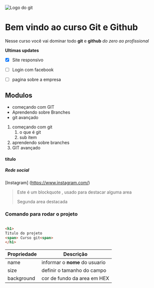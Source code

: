 ![Logo do git](https://pixabay.com/pt/vectors/bolha-cor-local-logotipo-arte-1692452/)

# Bem vindo ao curso Git e Github
Nesse curso você vai dominar todo **git** e **github** _do zero ao profissional_

**Ultimas updates**
- [x] Site responsivo
- [ ] Login com facebook
- [ ] pagina sobre a empresa



## Modulos
* começando com GIT
* Aprendendo sobre Branches
* git avançado

1. começando com git
    1. o que é git
    2. sub item
2. aprendendo sobre branches
3. GIT avançado


#### titulo

##### Rede social
[Instagram] (https://www.instagram.com/)

>Este é um blockquote , usado para destacar alguma area
>
>Segunda area destacada

### Comando para rodar o projeto

```html

<h1>
Titulo do projeto
<span> Curso git<span>
</h1>
```

Propriedade | Descrição
----------- | --------
name | informar o **nome** do usuario
size | definir o tamanho do campo
background | cor de fundo da area em HEX

